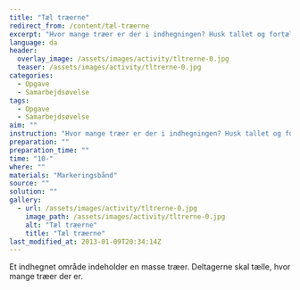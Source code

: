 ```yaml
---
title: "Tæl træerne"
redirect_from: /content/tæl-træerne
excerpt: "Hvor mange træer er der i indhegningen? Husk tallet og fortæl det til instruktøren."
language: da
header:
  overlay_image: /assets/images/activity/tltrerne-0.jpg
  teaser: /assets/images/activity/tltrerne-0.jpg
categories: 
  - Opgave
  - Samarbejdsøvelse
tags: 
  - Opgave
  - Samarbejdsøvelse
aim: ""
instruction: "Hvor mange træer er der i indhegningen? Husk tallet og fortæl det til instruktøren."
preparation: ""
preparation_time: ""
time: "10-"
where: ""
materials: "Markeringsbånd"
source: ""
solution: ""
gallery:
  - url: /assets/images/activity/tltrerne-0.jpg
    image_path: /assets/images/activity/tltrerne-0.jpg
    alt: "Tæl træerne"
    title: "Tæl træerne"
last_modified_at: 2013-01-09T20:34:14Z
---
```

Et indhegnet område indeholder en masse træer. Deltagerne skal tælle, hvor mange træer der er.
